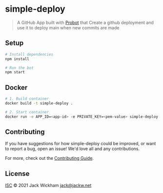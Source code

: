 # simple-deploy

> A GitHub App built with [Probot](https://github.com/probot/probot) that Create a github deployment and use it to deploy main when new commits are made

## Setup

```sh
# Install dependencies
npm install

# Run the bot
npm start
```

## Docker

```sh
# 1. Build container
docker build -t simple-deploy .

# 2. Start container
docker run -e APP_ID=<app-id> -e PRIVATE_KEY=<pem-value> simple-deploy
```

## Contributing

If you have suggestions for how simple-deploy could be improved, or want to report a bug, open an issue! We'd love all and any contributions.

For more, check out the [Contributing Guide](CONTRIBUTING.md).

## License

[ISC](LICENSE) © 2021 Jack Wickham <jack@jackw.net>
